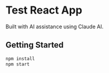 # Test React App

Built with AI assistance using Claude AI.

## Getting Started

```bash
npm install
npm start
```